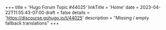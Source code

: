 +++
title = 'Hugo Forum Topic #44025'
linkTitle = 'Home'
date = 2023-04-22T11:55:43-07:00
draft = false
details = 'https://discourse.gohugo.io/t/44025'
description = "Missing / empty fallback translations"
+++

